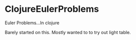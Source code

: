 ClojureEulerProblems
====================

Euler Problems...In clojure

Barely started on this. Mostly wanted to to try out light table.
